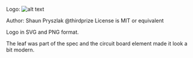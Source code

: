 Logo: 
![alt text](https://github.com/NeoResearch/neoresearch.github.io/blob/master/assets/images/logo/thirdprize-logo/leaf%20logo.svg "Logo Title Text 1")

Author: Shaun Pryszlak @thirdprize
License is MIT or equivalent

Logo in SVG and PNG format.

The leaf was part of the spec and the circuit board element made it look a bit modern.  
